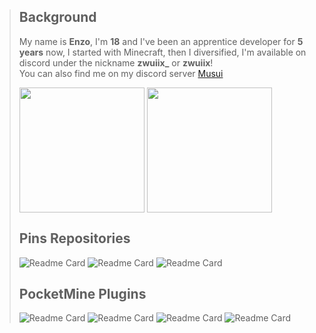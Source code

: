 > ## Background
> My name is **Enzo**, I'm **18** and I've been an apprentice developer for **5 years** now, I started with Minecraft, then I diversified, I'm available on discord under the nickname **zwuiix_** or **zwuiix**!\
> You can also find me on my discord server [Musui](https://discord.gg/musui)
>
> <img height=200 align="center" src="https://github-readme-stats.vercel.app/api?username=Zwuiix-cmd" />
> <img height=200 align="center" src="https://github-readme-stats.vercel.app/api/top-langs?username=Zwuiix-cmd&layout=compact&langs_count=8&card_width=320" />
>
> ## Pins Repositories
> ![Readme Card](https://github-readme-stats.vercel.app/api/pin/?username=Zwuiix-cmd&repo=GrabberDetector)
> ![Readme Card](https://github-readme-stats.vercel.app/api/pin/?username=Zwuiix-cmd&repo=GuiScale-Editor)
> ![Readme Card](https://github-readme-stats.vercel.app/api/pin/?username=Musui-github&repo=EasyProxy)
>
> ## PocketMine Plugins
> ![Readme Card](https://github-readme-stats.vercel.app/api/pin/?username=Zwuiix-cmd&repo=AdvancedRank)
> ![Readme Card](https://github-readme-stats.vercel.app/api/pin/?username=Zwuiix-cmd&repo=AdvancedScan)
> ![Readme Card](https://github-readme-stats.vercel.app/api/pin/?username=Aetheam&repo=FixServerCrash)
> ![Readme Card](https://github-readme-stats.vercel.app/api/pin/?username=Aetheam&repo=AntiBadPackets)

